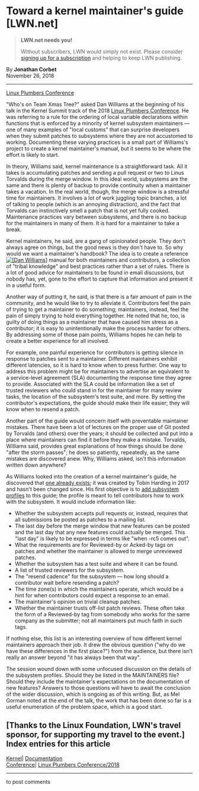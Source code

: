 # Toward a kernel maintainer's guide [LWN.net]

> **LWN.net needs you!**
> 
> Without subscribers, LWN would simply not exist. Please consider [signing up for a subscription](/Promo/nst-nag2/subscribe) and helping to keep LWN publishing. 

By **Jonathan Corbet**  
November 26, 2018 

* * *

[Linux Plumbers Conference](/Archives/ConferenceByYear/#2018-Linux_Plumbers_Conference)

"Who's on Team Xmas Tree?" asked Dan Williams at the beginning of his talk in the Kernel Summit track of the 2018 [Linux Plumbers Conference](https://linuxplumbersconf.org/). He was referring to a rule for the ordering of local variable declarations within functions that is enforced by a minority of kernel subsystem maintainers — one of many examples of "local customs" that can surprise developers when they submit patches to subsystems where they are not accustomed to working. Documenting these varying practices is a small part of Williams's project to create a kernel maintainer's manual, but it seems to be where the effort is likely to start. 

In theory, Williams said, kernel maintenance is a straightforward task. All it takes is accumulating patches and sending a pull request or two to Linus Torvalds during the merge window. In this ideal world, subsystems are the same and there is plenty of backup to provide continuity when a maintainer takes a vacation. In the real world, though, the merge window is a stressful time for maintainers. It involves a lot of work juggling topic branches, a lot of talking to people (which is an annoying distraction), and the fact that Torvalds can instinctively smell a patch that is not yet fully cooked. Maintenance practices vary between subsystems, and there is no backup for the maintainers in many of them. It is hard for a maintainer to take a break. 

Kernel maintainers, he said, are a gang of opinionated people. They don't always agree on things, but the good news is they don't have to. So why would we want a maintainer's handbook? The idea is to create a reference [![\[Dan Williams\]](https://static.lwn.net/images/conf/2018/lpc/DanWilliams-sm.jpg)](/Articles/772883/) manual for both maintainers and contributors, a collection of "tribal knowledge" and best practices rather than a set of rules. There is a lot of good advice for maintainers to be found in email discussions, but nobody has, yet, gone to the effort to capture that information and present it in a useful form. 

Another way of putting it, he said, is that there is a fair amount of pain in the community, and he would like to try to alleviate it. Contributors feel the pain of trying to get a maintainer to do something; maintainers, instead, feel the pain of simply trying to hold everything together. He noted that he, too, is guilty of doing things as a maintainer that have caused him stress as a contributor; it is easy to unintentionally make the process harder for others. By addressing some of those pain points, Williams hopes he can help to create a better experience for all involved. 

For example, one painful experience for contributors is getting silence in response to patches sent to a maintainer. Different maintainers exhibit different latencies, so it is hard to know when to press further. One way to address this problem might be for maintainers to advertise an equivalent to a service-level agreement (SLA) documenting the response time they agree to provide. Associated with the SLA could be information like a set of trusted reviewers who could stand in for the maintainer for many review tasks, the location of the subsystem's test suite, and more. By setting the contributor's expectations, the guide should make their life easier; they will know when to resend a patch. 

Another part of the guide would concern itself with preventable maintainer mistakes. There have been a lot of lectures on the proper use of Git posted by Torvalds (and others) over the years; it should be collected and put into a place where maintainers can find it before they make a mistake. Torvalds, Williams said, provides great explanations of how things should be done "after the storm passes"; he does so patiently, repeatedly, as the same mistakes are discovered anew. Why, Williams asked, isn't this information written down anywhere? 

As Williams looked into the creation of a kernel maintainer's guide, he discovered that [one already exists](https://www.kernel.org/doc/html/v4.19/maintainer/index.html); it was created by Tobin Harding in 2017 and hasn't been changed since. His first objective is to [add subsystem profiles](/ml/linux-kernel/154225759358.2499188.15268218778137905050.stgit@dwillia2-desk3.amr.corp.intel.com/) to this guide; the profile is meant to tell contributors how to work with the subsystem. It would include information like: 

  * Whether the subsystem accepts pull requests or, instead, requires that all submissions be posted as patches to a mailing list. 
  * The last day before the merge window that new features can be posted and the last day that any new features could actually be merged. This "last day" is likely to be expressed in terms like "when -rc5 comes out". 
  * What the requirements are for Reviewed-by or Acked-by tags on patches and whether the maintainer is allowed to merge unreviewed patches. 
  * Whether the subsystem has a test suite and where it can be found. 
  * A list of trusted reviewers for the subsystem. 
  * The "resend cadence" for the subsystem — how long should a contributor wait before resending a patch? 
  * The time zone(s) in which the maintainers operate, which would be a hint for when contributors could expect a response to an email. 
  * The maintainer's opinion on trivial cleanup patches. 
  * Whether the maintainer trusts off-list patch reviews. These often take the form of a Reviewed-by tag from somebody who works for the same company as the submitter; not all maintainers put much faith in such tags. 



If nothing else, this list is an interesting overview of how different kernel maintainers approach their job. It drew the obvious question ("why do we have these differences in the first place?") from the audience, but there isn't really an answer beyond "it has always been that way". 

The session wound down with some unfocused discussion on the details of the subsystem profiles. Should they be listed in the MAINTAINERS file? Should they include the maintainer's expectations on the documentation of new features? Answers to those questions will have to await the conclusion of the wider discussion, which is ongoing as of this writing. But, as Mel Gorman noted at the end of the talk, the work that has been done so far is a useful enumeration of the problem space, which is a good start. 

[Thanks to the Linux Foundation, LWN's travel sponsor, for supporting my travel to the event.]  
Index entries for this article  
---  
[Kernel](/Kernel/Index)| [Documentation](/Kernel/Index#Documentation)  
[Conference](/Archives/ConferenceIndex/)| [Linux Plumbers Conference/2018](/Archives/ConferenceIndex/#Linux_Plumbers_Conference-2018)  
  


* * *

to post comments 
